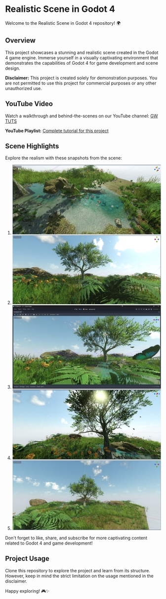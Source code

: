 # Realistic Scene in Godot 4

Welcome to the Realistic Scene in Godot 4 repository! 🌍

## Overview

This project showcases a stunning and realistic scene created in the Godot 4 game engine. Immerse yourself in a visually captivating environment that demonstrates the capabilities of Godot 4 for game development and scene design.

**Disclaimer:** This project is created solely for demonstration purposes. You are not permitted to use this project for commercial purposes or any other unauthorized use.

## YouTube Video

Watch a walkthrough and behind-the-scenes on our YouTube channel: [GW TUTS](https://www.youtube.com/@gwtuts4061)

**YouTube Playlist:** [Complete tutorial for this project ](https://youtube.com/playlist?list=PLXOuFjRwH6NhxefQlrXjVOwsel1DospfT&si=T0-Z9CxilNRCrFJl)

## Scene Highlights

Explore the realism with these snapshots from the scene:

1. ![Image 1](https://github.com/Lakshman-YT/Realistic-scene-1/blob/main/images/1.jpg)
2. ![Image 2](https://github.com/Lakshman-YT/Realistic-scene-1/blob/main/images/2.jpg)
3. ![Image 3](https://github.com/Lakshman-YT/Realistic-scene-1/blob/main/images/3.jpg)
4. ![Image 4](https://github.com/Lakshman-YT/Realistic-scene-1/blob/main/images/4.jpg)
5. ![Image 5](https://github.com/Lakshman-YT/Realistic-scene-1/blob/main/images/5.jpg)



Don't forget to like, share, and subscribe for more captivating content related to Godot 4 and game development!

## Project Usage

Clone this repository to explore the project and learn from its structure. However, keep in mind the strict limitation on the usage mentioned in the disclaimer.

Happy exploring! 🎮✨
